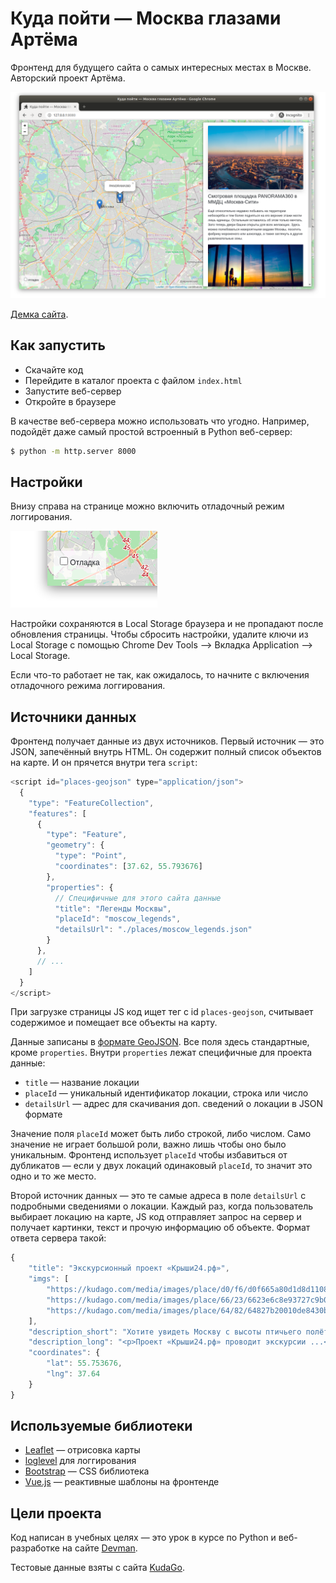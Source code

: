 # Куда пойти — Москва глазами Артёма

Фронтенд для будущего сайта о самых интересных местах в Москве. Авторский проект Артёма.

![&#x41A;&#x443;&#x434;&#x430; &#x43F;&#x43E;&#x439;&#x442;&#x438;](.gitbook/assets/site.png)

[Демка сайта](https://devmanorg.github.io/where-to-go-frontend/).

## Как запустить

* Скачайте код
* Перейдите в каталог проекта с файлом `index.html`
* Запустите веб-сервер
* Откройте в браузере

В качестве веб-сервера можно использовать что угодно. Например, подойдёт даже самый простой встроенный в Python веб-сервер:

```bash
$ python -m http.server 8000
```

## Настройки

Внизу справа на странице можно включить отладочный режим логгирования.

![debug mode](.gitbook/assets/debug-option.png)

Настройки сохраняются в Local Storage браузера и не пропадают после обновления страницы. Чтобы сбросить настройки, удалите ключи из Local Storage с помощью Chrome Dev Tools —&gt; Вкладка Application —&gt; Local Storage.

Если что-то работает не так, как ожидалось, то начните с включения отладочного режима логгирования.

<a href="#" id="data-sources"></a>

## Источники данных

Фронтенд получает данные из двух источников. Первый источник — это JSON, запечённый внутрь HTML. Он содержит полный список объектов на карте. И он прячется внутри тега `script`:

```javascript
<script id="places-geojson" type="application/json">
  {
    "type": "FeatureCollection",
    "features": [
      {
        "type": "Feature",
        "geometry": {
          "type": "Point",
          "coordinates": [37.62, 55.793676]
        },
        "properties": {
          // Специфичные для этого сайта данные
          "title": "Легенды Москвы",
          "placeId": "moscow_legends",
          "detailsUrl": "./places/moscow_legends.json"
        }
      },
      // ...
    ]
  }
</script>
```

При загрузке страницы JS код ищет тег с id `places-geojson`, считывает содержимое и помещает все объекты на карту.

Данные записаны в [формате GeoJSON](https://ru.wikipedia.org/wiki/GeoJSON). Все поля здесь стандартные, кроме `properties`. Внутри `properties` лежат специфичные для проекта данные:

* `title` — название локации
* `placeId` — уникальный идентификатор локации, строка или число
* `detailsUrl` — адрес для скачивания доп. сведений о локации в JSON формате

Значение поля `placeId` может быть либо строкой, либо числом. Само значение не играет большой роли, важно лишь чтобы оно было уникальным. Фронтенд использует `placeId` чтобы избавиться от дубликатов — если у двух локаций одинаковый `placeId`, то значит это одно и то же место.

Второй источник данных — это те самые адреса в поле `detailsUrl` c подробными сведениями о локации. Каждый раз, когда пользователь выбирает локацию на карте, JS код отправляет запрос на сервер и получает картинки, текст и прочую информацию об объекте. Формат ответа сервера такой:

```javascript
{
    "title": "Экскурсионный проект «Крыши24.рф»",
    "imgs": [
        "https://kudago.com/media/images/place/d0/f6/d0f665a80d1d8d110826ba797569df02.jpg",
        "https://kudago.com/media/images/place/66/23/6623e6c8e93727c9b0bb198972d9e9fa.jpg",
        "https://kudago.com/media/images/place/64/82/64827b20010de8430bfc4fb14e786c19.jpg",
    ],
    "description_short": "Хотите увидеть Москву с высоты птичьего полёта?",
    "description_long": "<p>Проект «Крыши24.рф» проводит экскурсии ...</p>",
    "coordinates": {
        "lat": 55.753676,
        "lng": 37.64
    }
}
```

## Используемые библиотеки

* [Leaflet](https://leafletjs.com/) — отрисовка карты
* [loglevel](https://www.npmjs.com/package/loglevel) для логгирования
* [Bootstrap](https://getbootstrap.com/) — CSS библиотека
* [Vue.js](https://ru.vuejs.org/) — реактивные шаблоны на фронтенде

## Цели проекта

Код написан в учебных целях — это урок в курсе по Python и веб-разработке на сайте [Devman](https://dvmn.org).

Тестовые данные взяты с сайта [KudaGo](https://kudago.com).

